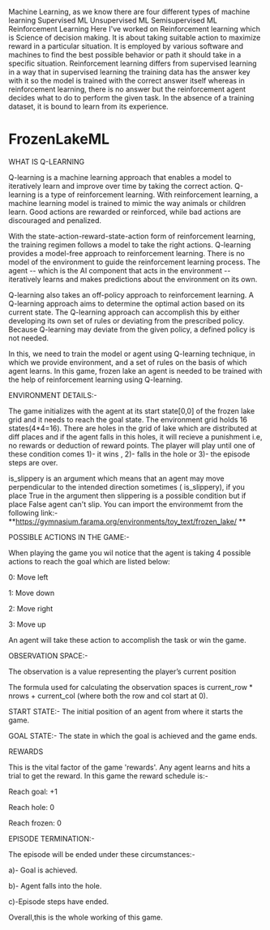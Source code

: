 Machine Learning, as we know there are four different types of machine learning 
Supervised ML
Unsupervised ML
Semisupervised ML
Reinforcement Learning
Here I've worked on Reinforcement learning which is Science of decision making. It is about taking suitable action to maximize reward in a particular situation. 
It is employed by various software and machines to find the best possible behavior or path it should take in a specific situation. 
Reinforcement learning differs from supervised learning in a way that in supervised learning the training data has the answer key with it so the model is trained with the correct answer itself whereas in reinforcement learning, there is no answer but the reinforcement agent decides what to do to perform the given task. 
In the absence of a training dataset, it is bound to learn from its experience. 
# FrozenLakeML
WHAT IS Q-LEARNING

Q-learning is a machine learning approach that enables a model to iteratively learn and improve over time by taking the correct action. Q-learning is a type of reinforcement learning. With reinforcement learning, a machine learning model is trained to mimic the way animals or children learn. Good actions are rewarded or reinforced, while bad actions are discouraged and penalized.

With the state-action-reward-state-action form of reinforcement learning, the training regimen follows a model to take the right actions. Q-learning provides a model-free approach to reinforcement learning. There is no model of the environment to guide the reinforcement learning process. The agent -- which is the AI component that acts in the environment -- iteratively learns and makes predictions about the environment on its own.

Q-learning also takes an off-policy approach to reinforcement learning. A Q-learning approach aims to determine the optimal action based on its current state. The Q-learning approach can accomplish this by either developing its own set of rules or deviating from the prescribed policy. Because Q-learning may deviate from the given policy, a defined policy is not needed.

In this, we need to train the model or agent using Q-learning technique, in which we provide environment, and a set of rules on the basis of which agent learns. In this game, frozen lake an agent is needed to be trained with the help of reinforcement learning using Q-learning.

ENVIRONMENT DETAILS:-

The game initializes with the agent at its start state[0,0] of the frozen lake grid and it needs to reach the goal state. The environment grid holds 16 states(4*4=16). There are holes in the grid of lake which are distributed at diff places and if the agent falls in this holes, it will recieve a punishment i.e, no rewards or deduction of reward points. The player will play until one of these condition comes 1)- it wins , 2)- falls in the hole or 3)- the episode steps are over.

is_slippery is an argument which means that an agent may move perpendicular to the intended direction sometimes ( is_slippery), if you place True in the argument then slippering is a possible condition but if place False agent can't slip. You can import the environmemt from the following link:-**https://gymnasium.farama.org/environments/toy_text/frozen_lake/ **

POSSIBLE ACTIONS IN THE GAME:-

When playing the game you wil notice that the agent is taking 4 possible actions to reach the goal which are listed below:

0: Move left

1: Move down

2: Move right

3: Move up

An agent will take these action to accomplish the task or win the game.

OBSERVATION SPACE:-

The observation is a value representing the player’s current position

The formula used for calculating the observation spaces is current_row * nrows + current_col (where both the row and col start at 0).

START STATE:- The initial position of an agent from where it starts the game.

GOAL STATE:- The state in which the goal is achieved and the game ends.

REWARDS

This is the vital factor of the game 'rewards'. Any agent learns and hits a trial to get the reward. In this game the reward schedule is:-

Reach goal: +1

Reach hole: 0

Reach frozen: 0

EPISODE TERMINATION:-

The episode will be ended under these circumstances:-

a)- Goal is achieved.

b)- Agent falls into the hole.

c)-Episode steps have ended.

Overall,this is the whole working of this game.
